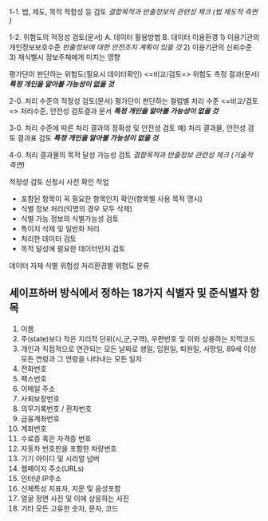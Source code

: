1-1. 법, 제도, 목적 적합성 등 검토
	*결합목적과 반출정보의 관련성 체크 (법 제도적 측면 )*

1-2. 위험도의 적정성 검토(문서)
	A. 데이터 활용방법
	B. 데이터 이용환경
		1) 이용기관의 개인정보보호수준
			*반출정보에 대한 안전조치 계획이 있을 것*
		2) 이용기관의 신뢰수준
		3) 재식별시 정보주체에게 미치는 영향

평가단이 판단하는 위험도(필요시 데이터확인)  <=비교/검토=> 위험도 측정 결과(문서)
***특정 개인을 알아볼 가능성이 없을 것***

2-0. 처리 수준의 적정성 검토(문서)
평가단이 판단하는 컬럼별 처리 수준 <=비교/검토=> 처리수준, 안전성 검토결과 문서
***특정 개인을 알아볼 가능성이 없을 것***

3-0. 처리 수준에 따른 처리 결과의 정확성 및 안전성 검토
예) 처리 결과물, 안전성 검토 결과표 검토
***특정 개인을 알아볼 가능성이 없을 것***

4-0. 처리 결과물의 목적 달성 가능성 검토
*결합목적과 반출정보 관련성 체크 (기술적 측면)*


적정성 검토 신청시 사전 확인 작업
- 포함된 항목이 꼭 필요한 항목인지 확인(항목별 사용 목적 명시)
- 식별 정보 처리(익명의 경우 모두 삭제)
- 식별 가능 정보의 식별가능성 검토
- 특이치 삭제 및 일반화 처리 
- 처리한 데이터 검토
- 목적 달성에 필요한 데이터인지 검토

데이터 자체 식별 위험성
처리환경별 위험도 분류


## 세이프하버 방식에서 정하는 18가지 식별자 및 준식별자 항목
1. 이름
2. 주(state)보다 작은 지리적 단위(시,군,구역), 우편번호 및 이와 상용하는 지역코드
3. 개인과 직접적으로 연관되는 모든 날짜로 생일, 입원일, 퇴원일, 사망일, 89세 이상 모든 연령과 그 연령을 나타내는 모든 일자
4. 전화번호
5. 팩스번호
6. 이메일 주소
7. 사회보장번호
8. 의무기록번호 / 환자번호
9. 금융계좌번호
10. 계좌번호
11. 수료증 혹은 자격증 번호
12. 자동차 번호판을 포함한 차량번호
13. 기기 아이디 및 시리얼 넘버
14. 웹페이지 주소(URLs)
15. 인터넷 IP주소
16. 신체특성 지표자, 지문 및 음성포함
17. 얼굴 정면 사진 및 이에 상응하는 사진
18. 기타 모든 고유한 숫자, 문자, 코드